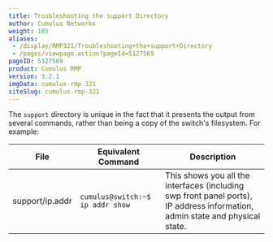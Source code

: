 ```yaml
---
title: Troubleshooting the support Directory
author: Cumulus Networks
weight: 185
aliases:
 - /display/RMP321/Troubleshooting+the+support+Directory
 - /pages/viewpage.action?pageId=5127569
pageID: 5127569
product: Cumulus RMP
version: 3.2.1
imgData: cumulus-rmp-321
siteSlug: cumulus-rmp-321
---
```

The `support` directory is unique in the fact that it presents the
output from several commands, rather than being a copy of the switch's
filesystem. For example:

| File            | Equivalent Command               | Description                                                                                                                  |
| --------------- | -------------------------------- | ---------------------------------------------------------------------------------------------------------------------------- |
| support/ip.addr | `cumulus@switch:~$ ip addr show` | This shows you all the interfaces (including swp front panel ports), IP address information, admin state and physical state. |
